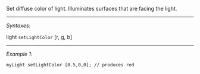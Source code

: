 Set diffuse color of light. Illuminates surfaces that are facing the light.


---
*Syntaxes:*

light `setLightColor` [r, g, b]

---
*Example 1:*

```sqf
myLight setLightColor [0.5,0,0]; // produces red
```